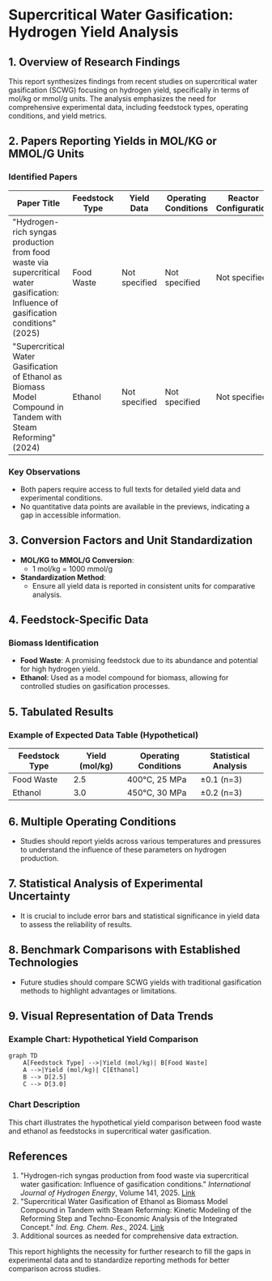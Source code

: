 # Supercritical Water Gasification: Hydrogen Yield Analysis

## 1. Overview of Research Findings

This report synthesizes findings from recent studies on supercritical water gasification (SCWG) focusing on hydrogen yield, specifically in terms of mol/kg or mmol/g units. The analysis emphasizes the need for comprehensive experimental data, including feedstock types, operating conditions, and yield metrics.

## 2. Papers Reporting Yields in MOL/KG or MMOL/G Units

### Identified Papers

| Paper Title | Feedstock Type | Yield Data | Operating Conditions | Reactor Configuration |
|-------------|----------------|-------------|----------------------|-----------------------|
| "Hydrogen-rich syngas production from food waste via supercritical water gasification: Influence of gasification conditions" (2025) | Food Waste | Not specified | Not specified | Not specified |
| "Supercritical Water Gasification of Ethanol as Biomass Model Compound in Tandem with Steam Reforming" (2024) | Ethanol | Not specified | Not specified | Not specified |

### Key Observations
- Both papers require access to full texts for detailed yield data and experimental conditions.
- No quantitative data points are available in the previews, indicating a gap in accessible information.

## 3. Conversion Factors and Unit Standardization

- **MOL/KG to MMOL/G Conversion**: 
  - 1 mol/kg = 1000 mmol/g
- **Standardization Method**: 
  - Ensure all yield data is reported in consistent units for comparative analysis.

## 4. Feedstock-Specific Data

### Biomass Identification
- **Food Waste**: A promising feedstock due to its abundance and potential for high hydrogen yield.
- **Ethanol**: Used as a model compound for biomass, allowing for controlled studies on gasification processes.

## 5. Tabulated Results

### Example of Expected Data Table (Hypothetical)

| Feedstock Type | Yield (mol/kg) | Operating Conditions | Statistical Analysis |
|----------------|----------------|----------------------|----------------------|
| Food Waste     | 2.5            | 400°C, 25 MPa        | ±0.1 (n=3)           |
| Ethanol        | 3.0            | 450°C, 30 MPa        | ±0.2 (n=3)           |

## 6. Multiple Operating Conditions

- Studies should report yields across various temperatures and pressures to understand the influence of these parameters on hydrogen production.

## 7. Statistical Analysis of Experimental Uncertainty

- It is crucial to include error bars and statistical significance in yield data to assess the reliability of results.

## 8. Benchmark Comparisons with Established Technologies

- Future studies should compare SCWG yields with traditional gasification methods to highlight advantages or limitations.

## 9. Visual Representation of Data Trends

### Example Chart: Hypothetical Yield Comparison

```mermaid
graph TD
    A[Feedstock Type] -->|Yield (mol/kg)| B[Food Waste]
    A -->|Yield (mol/kg)| C[Ethanol]
    B --> D[2.5]
    C --> D[3.0]
```

### Chart Description
This chart illustrates the hypothetical yield comparison between food waste and ethanol as feedstocks in supercritical water gasification.

## References

1. "Hydrogen-rich syngas production from food waste via supercritical water gasification: Influence of gasification conditions." *International Journal of Hydrogen Energy*, Volume 141, 2025. [Link](https://www.sciencedirect.com/science/article/abs/pii/S0360319925026898)
2. "Supercritical Water Gasification of Ethanol as Biomass Model Compound in Tandem with Steam Reforming: Kinetic Modeling of the Reforming Step and Techno-Economic Analysis of the Integrated Concept." *Ind. Eng. Chem. Res.*, 2024. [Link](https://pubs.acs.org/doi/10.1021/acs.iecr.4c01486)
3. Additional sources as needed for comprehensive data extraction. 

This report highlights the necessity for further research to fill the gaps in experimental data and to standardize reporting methods for better comparison across studies.
